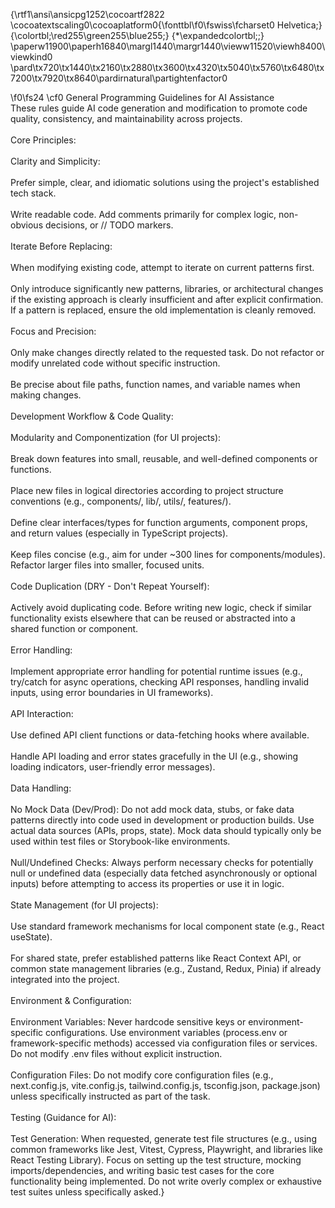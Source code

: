 {\rtf1\ansi\ansicpg1252\cocoartf2822
\cocoatextscaling0\cocoaplatform0{\fonttbl\f0\fswiss\fcharset0 Helvetica;}
{\colortbl;\red255\green255\blue255;}
{\*\expandedcolortbl;;}
\paperw11900\paperh16840\margl1440\margr1440\vieww11520\viewh8400\viewkind0
\pard\tx720\tx1440\tx2160\tx2880\tx3600\tx4320\tx5040\tx5760\tx6480\tx7200\tx7920\tx8640\pardirnatural\partightenfactor0

\f0\fs24 \cf0 General Programming Guidelines for AI Assistance\
These rules guide AI code generation and modification to promote code quality, consistency, and maintainability across projects.\
\
Core Principles:\
\
Clarity and Simplicity:\
\
Prefer simple, clear, and idiomatic solutions using the project's established tech stack.\
\
Write readable code. Add comments primarily for complex logic, non-obvious decisions, or // TODO markers.\
\
Iterate Before Replacing:\
\
When modifying existing code, attempt to iterate on current patterns first.\
\
Only introduce significantly new patterns, libraries, or architectural changes if the existing approach is clearly insufficient and after explicit confirmation. If a pattern is replaced, ensure the old implementation is cleanly removed.\
\
Focus and Precision:\
\
Only make changes directly related to the requested task. Do not refactor or modify unrelated code without specific instruction.\
\
Be precise about file paths, function names, and variable names when making changes.\
\
Development Workflow & Code Quality:\
\
Modularity and Componentization (for UI projects):\
\
Break down features into small, reusable, and well-defined components or functions.\
\
Place new files in logical directories according to project structure conventions (e.g., components/, lib/, utils/, features/).\
\
Define clear interfaces/types for function arguments, component props, and return values (especially in TypeScript projects).\
\
Keep files concise (e.g., aim for under ~300 lines for components/modules). Refactor larger files into smaller, focused units.\
\
Code Duplication (DRY - Don't Repeat Yourself):\
\
Actively avoid duplicating code. Before writing new logic, check if similar functionality exists elsewhere that can be reused or abstracted into a shared function or component.\
\
Error Handling:\
\
Implement appropriate error handling for potential runtime issues (e.g., try/catch for async operations, checking API responses, handling invalid inputs, using error boundaries in UI frameworks).\
\
API Interaction:\
\
Use defined API client functions or data-fetching hooks where available.\
\
Handle API loading and error states gracefully in the UI (e.g., showing loading indicators, user-friendly error messages).\
\
Data Handling:\
\
No Mock Data (Dev/Prod): Do not add mock data, stubs, or fake data patterns directly into code used in development or production builds. Use actual data sources (APIs, props, state). Mock data should typically only be used within test files or Storybook-like environments.\
\
Null/Undefined Checks: Always perform necessary checks for potentially null or undefined data (especially data fetched asynchronously or optional inputs) before attempting to access its properties or use it in logic.\
\
State Management (for UI projects):\
\
Use standard framework mechanisms for local component state (e.g., React useState).\
\
For shared state, prefer established patterns like React Context API, or common state management libraries (e.g., Zustand, Redux, Pinia) if already integrated into the project.\
\
Environment & Configuration:\
\
Environment Variables: Never hardcode sensitive keys or environment-specific configurations. Use environment variables (process.env or framework-specific methods) accessed via configuration files or services. Do not modify .env files without explicit instruction.\
\
Configuration Files: Do not modify core configuration files (e.g., next.config.js, vite.config.js, tailwind.config.js, tsconfig.json, package.json) unless specifically instructed as part of the task.\
\
Testing (Guidance for AI):\
\
Test Generation: When requested, generate test file structures (e.g., using common frameworks like Jest, Vitest, Cypress, Playwright, and libraries like React Testing Library). Focus on setting up the test structure, mocking imports/dependencies, and writing basic test cases for the core functionality being implemented. Do not write overly complex or exhaustive test suites unless specifically asked.}